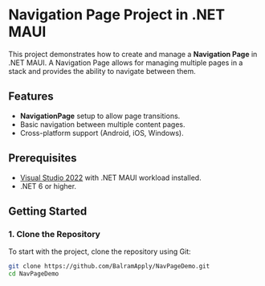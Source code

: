 # Navigation Page Project in .NET MAUI

This project demonstrates how to create and manage a **Navigation Page** in .NET MAUI. A Navigation Page allows for managing multiple pages in a stack and provides the ability to navigate between them.

## Features

- **NavigationPage** setup to allow page transitions.
- Basic navigation between multiple content pages.
- Cross-platform support (Android, iOS, Windows).

## Prerequisites

- [Visual Studio 2022](https://visualstudio.microsoft.com/) with .NET MAUI workload installed.
- .NET 6 or higher.

## Getting Started

### 1. Clone the Repository

To start with the project, clone the repository using Git:

```bash
git clone https://github.com/BalramApply/NavPageDemo.git
cd NavPageDemo
